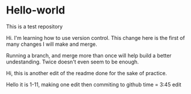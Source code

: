 # Hello-world
This is a test repository 

Hi. I'm learning how to use version control. 
This change here is the first of many changes I will make and merge.

Running a branch, and merge more than once will help build a better
undestanding. Twice doesn't even seem to be enough.

Hi, this is another edit of the readme done for the sake of practice.


Hello it is 1-11, making one edit then commiting to github time = 3:45 edit
